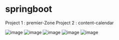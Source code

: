 # springboot

Project 1 : premier-Zone
Project 2 : content-calendar

![image](https://github.com/user-attachments/assets/4d91082f-c478-460f-8cff-d47d980a14a5)
![image](https://github.com/user-attachments/assets/155992e1-6543-468d-b169-88630b5e420a)
![image](https://github.com/user-attachments/assets/26b0d166-0834-41d1-b5c6-f6a66d5b7bfa)
![image](https://github.com/user-attachments/assets/5d0c7cc6-6177-4571-9234-7e684b7fbd72)
![image](https://github.com/user-attachments/assets/6d623ee4-5b07-4460-b074-ce9d5a4214bd)

